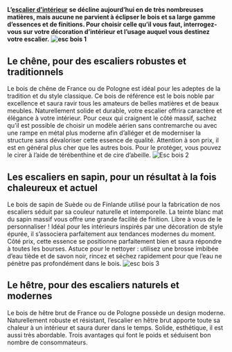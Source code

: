 ##
**L’**[**escalier d’intérieur**](https://www.lapeyre.fr/escaliers-CCU0006/escaliers-interieur-CCN0227#facet:&facetContent:&productBeginIndex:0&contentBeginIndex:0&orderBy:5&orderByContent:&pageView:grid&pageViewContent:&minPrice:&maxPrice:&pageSize:&) **se décline aujourd’hui en de très nombreuses matières, mais aucune ne parvient à éclipser le bois et sa large gamme d’essences et de finitions. Pour choisir celle qu’il vous faut, interrogez-vous sur votre décoration d’intérieur et l’usage auquel vous destinez votre escalier.**
**![esc bois 1](http://www.lapeyre.fr/img/contrib/326fe2b01180150f/201620372.jpg)**
##  Le chêne, pour des escaliers robustes et traditionnels
Le bois de chêne de France ou de Pologne est idéal pour les adeptes de la tradition et du style classique. Ce bois de référence est le bois noble par excellence et saura ravir tous les amateurs de belles matières et de beaux meubles. Naturellement solide et durable, votre escalier offrira caractère et élégance à votre intérieur.
Pour ceux qui craignent le côté massif, sachez qu’il est possible de choisir un modèle aérien sans contremarche ou avec une rampe en métal plus moderne afin d’alléger et de moderniser la structure sans dévaloriser cette essence de qualité. Attention à son prix, il est en général plus cher que les autres bois. Pour le protéger, vous pouvez le cirer à l’aide de térébenthine et de cire d’abeille.
![Esc bois 2](http://www.lapeyre.fr/img/contrib/326fe2b011801518/201618519.jpg)
##  Les escaliers en sapin, pour un résultat à la fois chaleureux et actuel
Le bois de sapin de Suède ou de Finlande utilisé pour la fabrication de nos escaliers séduit par sa couleur naturelle et intemporelle. La teinte blanc mat du sapin massif vous offre une grande facilité de finition. Libre à vous de le personnaliser !
Idéal pour les intérieurs inspirés par une décoration de style épurée, il s’associera parfaitement aux tendances modernes du moment. Côté prix, cette essence se positionne parfaitement bien et saura répondre à toutes les bourses. Astuce pour le nettoyer : utilisez une brosse imbibée d’eau tiède et de savon noir, rincez et séchez rapidement pour que l’eau ne pénètre pas profondément dans le bois.
![esc bois 3](http://www.lapeyre.fr/img/contrib/326fe2b011801521/201516535.jpg)
##
##  Le hêtre, pour des escaliers naturels et modernes
Le bois de hêtre brut de France ou de Pologne possède un design moderne. Naturellement robuste et résistant, l’escalier en hêtre brut apporte toute sa chaleur à un intérieur et saura durer dans le temps. Solide, esthétique, il est aussi très abordable. Trois avantages qui font le poids et séduisent bon nombre de consommateurs.